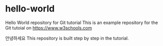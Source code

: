 # hello-world
Hello World repository for Git tutorial
This is an example repository for the Git tutoial on https://www.w3schools.com

안녕하세요
This repository is built step by step in the tutorial.
